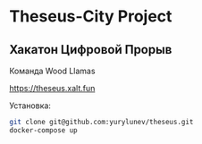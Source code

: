 # Theseus-City Project

## Хакатон Цифровой Прорыв

Команда Wood Llamas

https://theseus.xalt.fun


Установка:
```bash
git clone git@github.com:yurylunev/theseus.git
docker-compose up
```